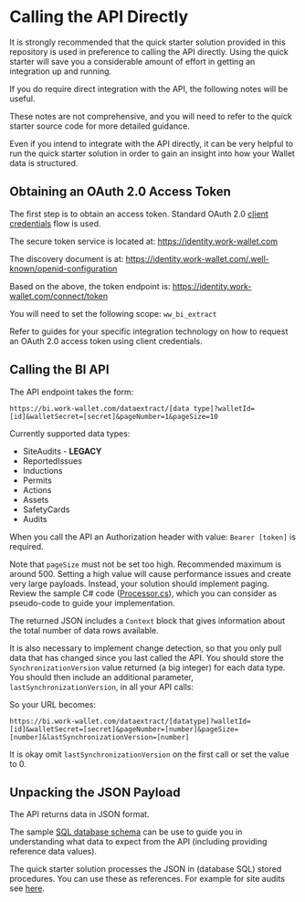 # Calling the API Directly

It is strongly recommended that the quick starter solution provided in this repository is used in preference to calling the API directly. Using the quick starter will save you a considerable amount of effort in getting an integration up and running.

If you do require direct integration with the API, the following notes will be useful.

These notes are not comprehensive, and you will need to refer to the quick starter source code for more detailed guidance.

Even if you intend to integrate with the API directly, it can be very helpful to run the quick starter solution in order to gain an insight into how your Wallet data is structured.

## Obtaining an OAuth 2.0 Access Token

The first step is to obtain an access token.
Standard OAuth 2.0 [client credentials](https://oauth.net/2/grant-types/client-credentials/) flow is used.

The secure token service is located at: <https://identity.work-wallet.com>

The discovery document is at: <https://identity.work-wallet.com/.well-known/openid-configuration>

Based on the above, the token endpoint is: <https://identity.work-wallet.com/connect/token>

You will need to set the following scope: `ww_bi_extract`

Refer to guides for your specific integration technology on how to request an OAuth 2.0 access token using client credentials.

## Calling the BI API

The API endpoint takes the form:

`https://bi.work-wallet.com/dataextract/[data type]?walletId=[id]&walletSecret=[secret]&pageNumber=1&pageSize=10`

Currently supported data types:

* SiteAudits - **LEGACY**
* ReportedIssues
* Inductions
* Permits
* Actions
* Assets
* SafetyCards
* Audits

When you call the API an Authorization header with value: `Bearer [token]` is required.

Note that `pageSize` must not be set too high. Recommended maximum is around 500. Setting a high value will cause performance issues and create very large payloads. Instead, your solution should implement paging. Review the sample C# code ([Processor.cs](https://github.com/work-wallet/BIClient/blob/main/SampleCode/WorkWallet.BI.ClientServices/Processor/Processor.cs)), which you can consider as pseudo-code to guide your implementation.

The returned JSON includes a `Context` block that gives information about the total number of data rows available.

It is also necessary to implement change detection, so that you only pull data that has changed since you last called the API. You should store the `SynchronizationVersion` value returned (a big integer) for each data type. You should then include an additional parameter, `lastSynchronizationVersion`, in all your API calls:

So your URL becomes:

`https://bi.work-wallet.com/dataextract/[datatype]?walletId=[id]&walletSecret=[secret]&pageNumber=[number]&pageSize=[number]&lastSynchronizationVersion=[number]`

It is okay omit `lastSynchronizationVersion` on the first call or set the value to 0.

## Unpacking the JSON Payload

The API returns data in JSON format.

The sample [SQL database schema](https://github.com/work-wallet/BIClient/tree/main/SampleCode/WorkWallet.BI.ClientDatabaseDeploy/Scripts/Schema) can be use to guide you in understanding what data to expect from the API (including providing reference data values).

The quick starter solution processes the JSON in (database SQL) stored procedures. You can use these as references. For example for site audits see [here](https://github.com/work-wallet/BIClient/blob/main/SampleCode/WorkWallet.BI.ClientDatabaseDeploy/Scripts/StoredProcedures/mart.ETL_LoadSiteAudits.sql).
